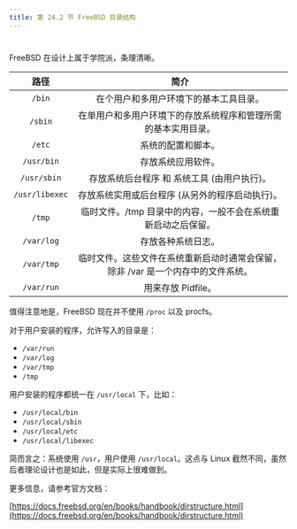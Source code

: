 ```yaml
---
title: 第 24.2 节 FreeBSD 目录结构
---
```

# 

FreeBSD 在设计上属于学院派，条理清晰。

|      路径      |                                       简介                                       |
| :------------: | :------------------------------------------------------------------------------: |
|     `/bin`     |                      在个用户和多用户环境下的基本工具目录。                      |
|    `/sbin`     |          在单用户和多用户环境下的存放系统程序和管理所需的基本实用目录。          |
|     `/etc`     |                                系统的配置和脚本。                                |
|   `/usr/bin`   |                                存放系统应用软件。                                |
|  `/usr/sbin`   |                   存放系统后台程序 和 系统工具 (由用户执行)。                    |
| `/usr/libexec` |                 存放系统实用或后台程序 (从另外的程序启动执行)。                  |
|     `/tmp`     |          临时文件。/tmp 目录中的内容，一般不会在系统重新启动之后保留。           |
|   `/var/log`   |                                存放各种系统日志。                                |
|   `/var/tmp`   | 临时文件。这些文件在系统重新启动时通常会保留，除非 /var 是一个内存中的文件系统。 |
|   `/var/run`   |                                用来存放 Pidfile。                                |

值得注意地是，FreeBSD 现在并不使用 `/proc` 以及 procfs。

对于用户安装的程序，允许写入的目录是：

- `/var/run`
- `/var/log`
- `/var/tmp`
- `/tmp`

用户安装的程序都统一在 `/usr/local` 下，比如：

- `/usr/local/bin`
- `/usr/local/sbin`
- `/usr/local/etc`
- `/usr/local/libexec`

简而言之：系统使用 `/usr`，用户使用 `/usr/local`。这点与 Linux 截然不同，虽然后者理论设计也是如此，但是实际上很难做到。

更多信息，请参考官方文档：

[https://docs.freebsd.org/en/books/handbook/dirstructure.html](https://docs.freebsd.org/en/books/handbook/dirstructure.html)
